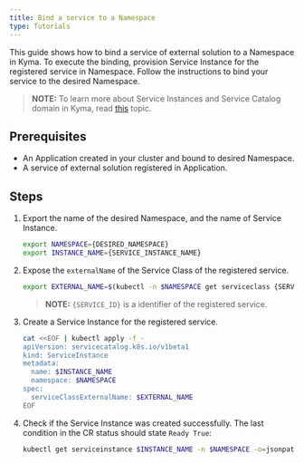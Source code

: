 ```yaml
---
title: Bind a service to a Namespace
type: Tutorials
---
```


This guide shows how to bind a service of external solution to a Namespace in Kyma. To execute the binding, provision Service Instance for the registered service in Namespace. Follow the instructions to bind your service to the desired Namespace.

> **NOTE:** To learn more about Service Instances and Service Catalog domain in Kyma, read [this](/components/service-catalog/) topic.

## Prerequisites

- An Application created in your cluster and bound to desired Namespace.
- A service of external solution registered in Application.

## Steps

1. Export the name of the desired Namespace, and the name of Service Instance.

   ```bash
   export NAMESPACE={DESIRED_NAMESPACE}
   export INSTANCE_NAME={SERVICE_INSTANCE_NAME}
   ```

2. Expose the `externalName` of the Service Class of the registered service.

   ```bash
   export EXTERNAL_NAME=$(kubectl -n $NAMESPACE get serviceclass {SERVICE_ID} -o jsonpath='{.spec.externalName}')
   ```

   > **NOTE:** `{SERVICE_ID}` is a identifier of the registered service.

3. Create a Service Instance for the registered service.

   ```bash
   cat <<EOF | kubectl apply -f -
   apiVersion: servicecatalog.k8s.io/v1beta1
   kind: ServiceInstance
   metadata:
     name: $INSTANCE_NAME
     namespace: $NAMESPACE
   spec:
     serviceClassExternalName: $EXTERNAL_NAME
   EOF
   ```

4. Check if the Service Instance was created successfully. The last condition in the CR status should state `Ready True`:

   ```bash
   kubectl get serviceinstance $INSTANCE_NAME -n $NAMESPACE -o=jsonpath="{range .status.conditions[*]}{.type}{'\t'}{.status}{'\n'}{end}"
   ```
